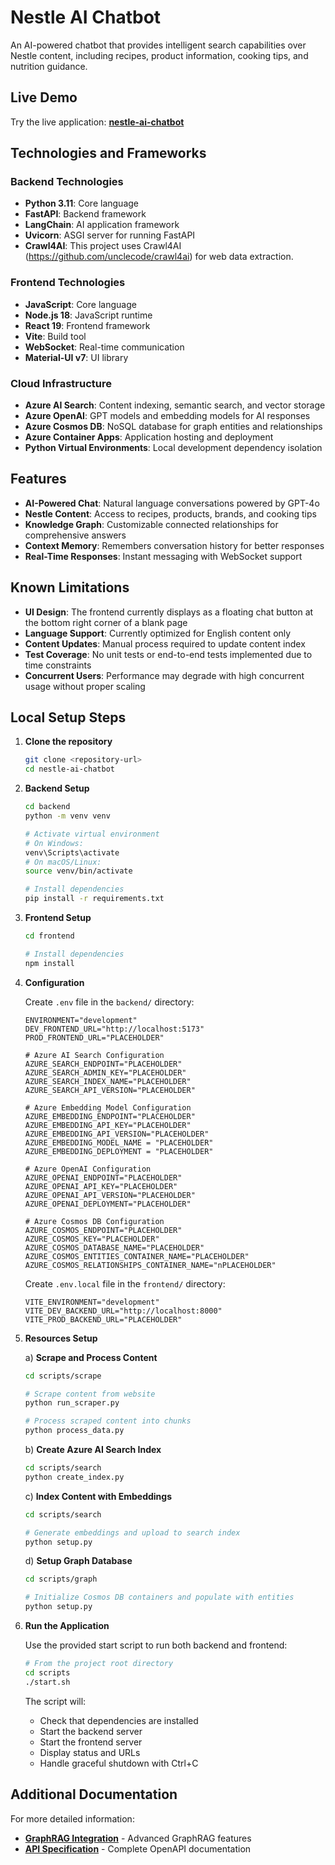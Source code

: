# Nestle AI Chatbot

An AI-powered chatbot that provides intelligent search capabilities over Nestle content, including recipes, product information, cooking tips, and nutrition guidance.

## Live Demo

Try the live application: **[nestle-ai-chatbot](https://nestle-ai-chatbot-frontend.whitewater-4228c4bc.canadaeast.azurecontainerapps.io/)**

## Technologies and Frameworks

### Backend Technologies
- **Python 3.11**: Core language
- **FastAPI**: Backend framework
- **LangChain**: AI application framework
- **Uvicorn**: ASGI server for running FastAPI
- **Crawl4AI**: This project uses Crawl4AI (https://github.com/unclecode/crawl4ai) for web data extraction.

### Frontend Technologies
- **JavaScript**: Core language
- **Node.js 18**: JavaScript runtime
- **React 19**: Frontend framework
- **Vite**: Build tool
- **WebSocket**: Real-time communication
- **Material-UI v7**: UI library

### Cloud Infrastructure
- **Azure AI Search**: Content indexing, semantic search, and vector storage
- **Azure OpenAI**: GPT models and embedding models for AI responses
- **Azure Cosmos DB**: NoSQL database for graph entities and relationships
- **Azure Container Apps**: Application hosting and deployment
- **Python Virtual Environments**: Local development dependency isolation

## Features
- **AI-Powered Chat**: Natural language conversations powered by GPT-4o
- **Nestle Content**: Access to recipes, products, brands, and cooking tips
- **Knowledge Graph**: Customizable connected relationships for comprehensive answers
- **Context Memory**: Remembers conversation history for better responses
- **Real-Time Responses**: Instant messaging with WebSocket support

## Known Limitations
- **UI Design**: The frontend currently displays as a floating chat button at the bottom right corner of a blank page
- **Language Support**: Currently optimized for English content only
- **Content Updates**: Manual process required to update content index
- **Test Coverage**: No unit tests or end-to-end tests implemented due to time constraints
- **Concurrent Users**: Performance may degrade with high concurrent usage without proper scaling

## Local Setup Steps

1. **Clone the repository**
   ```bash
   git clone <repository-url>
   cd nestle-ai-chatbot
   ```

2. **Backend Setup**
   ```bash
   cd backend
   python -m venv venv
   
   # Activate virtual environment
   # On Windows:
   venv\Scripts\activate
   # On macOS/Linux:
   source venv/bin/activate
   
   # Install dependencies
   pip install -r requirements.txt
   ```

3. **Frontend Setup**
   ```bash
   cd frontend

   # Install dependencies
   npm install
   ```

4. **Configuration**
   
   Create `.env` file in the `backend/` directory:
   ```env
   ENVIRONMENT="development"
   DEV_FRONTEND_URL="http://localhost:5173"
   PROD_FRONTEND_URL="PLACEHOLDER"

   # Azure AI Search Configuration
   AZURE_SEARCH_ENDPOINT="PLACEHOLDER"
   AZURE_SEARCH_ADMIN_KEY="PLACEHOLDER"
   AZURE_SEARCH_INDEX_NAME="PLACEHOLDER"
   AZURE_SEARCH_API_VERSION="PLACEHOLDER"

   # Azure Embedding Model Configuration
   AZURE_EMBEDDING_ENDPOINT="PLACEHOLDER"
   AZURE_EMBEDDING_API_KEY="PLACEHOLDER"
   AZURE_EMBEDDING_API_VERSION="PLACEHOLDER"
   AZURE_EMBEDDING_MODEL_NAME = "PLACEHOLDER"
   AZURE_EMBEDDING_DEPLOYMENT = "PLACEHOLDER"

   # Azure OpenAI Configuration
   AZURE_OPENAI_ENDPOINT="PLACEHOLDER"
   AZURE_OPENAI_API_KEY="PLACEHOLDER"
   AZURE_OPENAI_API_VERSION="PLACEHOLDER"
   AZURE_OPENAI_DEPLOYMENT="PLACEHOLDER"

   # Azure Cosmos DB Configuration
   AZURE_COSMOS_ENDPOINT="PLACEHOLDER"
   AZURE_COSMOS_KEY="PLACEHOLDER"
   AZURE_COSMOS_DATABASE_NAME="PLACEHOLDER"
   AZURE_COSMOS_ENTITIES_CONTAINER_NAME="PLACEHOLDER"
   AZURE_COSMOS_RELATIONSHIPS_CONTAINER_NAME="nPLACEHOLDER"
   ```
   
   Create `.env.local` file in the `frontend/` directory:
   ```env
   VITE_ENVIRONMENT="development"
   VITE_DEV_BACKEND_URL="http://localhost:8000"
   VITE_PROD_BACKEND_URL="PLACEHOLDER"
   ```

5. **Resources Setup**

   a) **Scrape and Process Content**
   ```bash
   cd scripts/scrape
   
   # Scrape content from website
   python run_scraper.py
   
   # Process scraped content into chunks
   python process_data.py
   ```

   b) **Create Azure AI Search Index**
   ```bash
   cd scripts/search
   python create_index.py
   ```

   c) **Index Content with Embeddings**
   ```bash
   cd scripts/search
   
   # Generate embeddings and upload to search index
   python setup.py
   ```

   d) **Setup Graph Database**
   ```bash
   cd scripts/graph
   
   # Initialize Cosmos DB containers and populate with entities
   python setup.py
   ```

6. **Run the Application**
   
   Use the provided start script to run both backend and frontend:
   ```bash
   # From the project root directory
   cd scripts
   ./start.sh
   ```
   
   The script will:
   - Check that dependencies are installed
   - Start the backend server
   - Start the frontend server
   - Display status and URLs
   - Handle graceful shutdown with Ctrl+C

## Additional Documentation

For more detailed information:
- **[GraphRAG Integration](./docs/graphrag-integration.md)** - Advanced GraphRAG features
- **[API Specification](./docs/api-specification.yaml)** - Complete OpenAPI documentation

